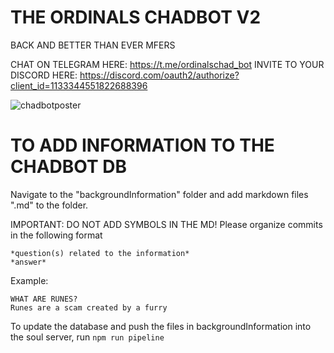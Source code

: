 # THE ORDINALS CHADBOT V2
BACK AND BETTER THAN EVER MFERS

CHAT ON TELEGRAM HERE: https://t.me/ordinalschad_bot
INVITE TO YOUR DISCORD HERE: https://discord.com/oauth2/authorize?client_id=1133344551822688396

![chadbotposter](https://github.com/kingbootoshi/chadbot-v2/assets/127834715/dc6f6cca-6d05-4c71-865b-9c67f38d888a)

# TO ADD INFORMATION TO THE CHADBOT DB
Navigate to the "backgroundInformation" folder and add markdown files ".md" to the folder.

IMPORTANT: DO NOT ADD SYMBOLS IN THE MD! Please organize commits in the following format
```
*question(s) related to the information*
*answer*
```

Example:
```
WHAT ARE RUNES?
Runes are a scam created by a furry
```

To update the database and push the files in backgroundInformation into the soul server, run
```npm run pipeline```
